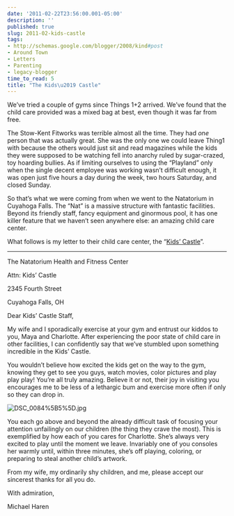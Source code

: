 ```yaml
---
date: '2011-02-22T23:56:00.001-05:00'
description: ''
published: true
slug: 2011-02-kids-castle
tags:
- http://schemas.google.com/blogger/2008/kind#post
- Around Town
- Letters
- Parenting
- legacy-blogger
time_to_read: 5
title: "The Kids\u2019 Castle"
---
```



We’ve tried a couple of gyms since Things 1+2 arrived. We’ve found that the child care provided was a mixed bag at best, even though it was far from free.

The Stow-Kent Fitworks was terrible almost all the time. They had *one* person that was actually great. She was the only one we could leave Thing1 with because the others would just sit and read magazines while the kids they were supposed to be watching fell into anarchy ruled by sugar-crazed, toy hoarding bullies. As if limiting ourselves to using the “Playland” only when the single decent employee was working wasn’t difficult enough, it was open just five hours a day during the week, two hours Saturday, and closed Sunday.

So that’s what we were coming from when we went to the Natatorium in Cuyahoga Falls. The “Nat” is a massive structure with fantastic facilities. Beyond its friendly staff, fancy equipment and ginormous pool, it has one killer feature that we haven’t seen anywhere else: an amazing child care center. 

What follows is my letter to their child care center, the “[Kids’ Castle](http://cfo.cityofcf.com/web/parks-and-recreation/natatorium/kids-castle)”.  <hr />

The Natatorium Health and Fitness Center   

Attn: Kids’ Castle    

2345 Fourth Street    

Cuyahoga Falls, OH

Dear Kids’ Castle Staff,

My wife and I sporadically exercise at your gym and entrust our kiddos to you, Maya and Charlotte. After experiencing the poor state of child care in other facilities, I can confidently say that we’ve stumbled upon something incredible in the Kids’ Castle. 

You wouldn’t believe how excited the kids get on the way to the gym, knowing they get to see you guys, watch movies, color pictures and play play play! You’re all truly amazing. Believe it or not, their joy in visiting you encourages me to be less of a lethargic bum and exercise more often if only so they can drop in.

![DSC_0084%5B5%5D.jpg](DSC_0084%5B5%5D.jpg)</a>

You each go above and beyond the already difficult task of focusing your attention unfailingly on our children (the thing they crave the most). This is exemplified by how each of you cares for Charlotte. She’s always very excited to play until the moment we leave. Invariably one of you consoles her warmly until, within three minutes, she’s off playing, coloring, or preparing to steal another child’s artwork. 

From my wife, my ordinarily shy children, and me, please accept our sincerest thanks for all you do.

With admiration,   

Michael Haren